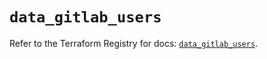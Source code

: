 # `data_gitlab_users`

Refer to the Terraform Registry for docs: [`data_gitlab_users`](https://registry.terraform.io/providers/gitlabhq/gitlab/17.9.0/docs/data-sources/users).
